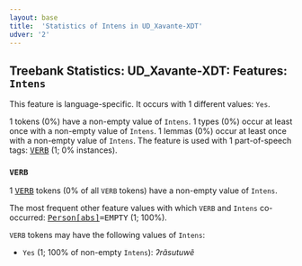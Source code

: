 ```yaml
---
layout: base
title:  'Statistics of Intens in UD_Xavante-XDT'
udver: '2'
---
```


## Treebank Statistics: UD_Xavante-XDT: Features: `Intens`

This feature is language-specific.
It occurs with 1 different values: `Yes`.

1 tokens (0%) have a non-empty value of `Intens`.
1 types (0%) occur at least once with a non-empty value of `Intens`.
1 lemmas (0%) occur at least once with a non-empty value of `Intens`.
The feature is used with 1 part-of-speech tags: <tt><a href="xav_xdt-pos-VERB.html">VERB</a></tt> (1; 0% instances).

### `VERB`

1 <tt><a href="xav_xdt-pos-VERB.html">VERB</a></tt> tokens (0% of all `VERB` tokens) have a non-empty value of `Intens`.

The most frequent other feature values with which `VERB` and `Intens` co-occurred: <tt><a href="xav_xdt-feat-Person-abs.html">Person[abs]</a></tt><tt>=EMPTY</tt> (1; 100%).

`VERB` tokens may have the following values of `Intens`:

* `Yes` (1; 100% of non-empty `Intens`): <em>ʔrãsutuwẽ</em>

